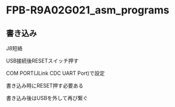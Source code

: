 # FPB-R9A02G021_asm_programs

## 書き込み

J8短絡

USB接続後RESETスイッチ押す

COM PORT(JLink CDC UART Port)で設定



書き込み時にRESET押す必要ある

書き込み後はUSBを外して再び繋ぐ
